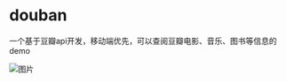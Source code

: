 # douban
一个基于豆瓣api开发，移动端优先，可以查阅豆瓣电影、音乐、图书等信息的demo



![图片](http://www.helloyoucan.com./upload/imageFile-1504408084540.png)